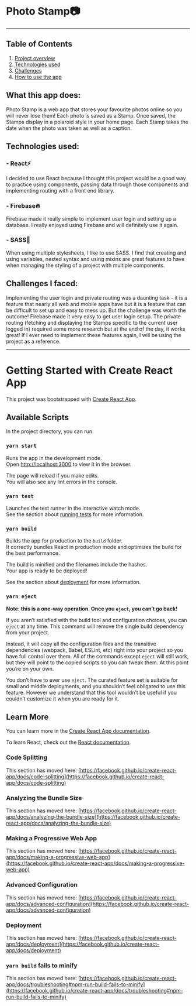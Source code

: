 # Photo Stamp📷

***

## Table of Contents

1. [Project overview](#what-this-app-does)
2. [Technologies used](#technologies-used)
3. [Challenges](#challenges-i-faced)
4. [How to use the app](#getting-started-with-create-react-app)

## What this app does:

Photo Stamp is a web app that stores your favourite photos online so you will never lose them! Each photo is saved as a Stamp. Once saved, the Stamps display in a polaroid style in your home page. Each Stamp takes the date when the photo was taken as well as a caption.

## Technologies used:

### - React⚡

I decided to use React because I thought this project would be a good way to practice using components, passing data through those components and implementing routing with a front end library. 

### - Firebase🔥

Firebase made it really simple to implement user login and setting up a database. I really enjoyed using Firebase and will definitely use it again.

### - SASS🎨

When using multiple stylesheets, I like to use SASS. I find that creating and using variables, nested syntax and using mixins are great features to have when managing the styling of a project with multiple components.

## Challenges I faced: 

Implementing the user login and private routing was a daunting task - it is a feature that nearly all web and mobile apps have but it is a feature that can be difficult to set up and easy to mess up. But the challenge was worth the outcome! Firebase made it very easy to get user login setup. The private routing (fetching and displaying the Stamps specific to the current user logged in) required some more research but at the end of the day, it works great! If I ever need to implement these features again, I will be using the project as a reference.

---

# Getting Started with Create React App

This project was bootstrapped with [Create React App](https://github.com/facebook/create-react-app).

## Available Scripts

In the project directory, you can run:

### `yarn start`

Runs the app in the development mode.\
Open [http://localhost:3000](http://localhost:3000) to view it in the browser.

The page will reload if you make edits.\
You will also see any lint errors in the console.

### `yarn test`

Launches the test runner in the interactive watch mode.\
See the section about [running tests](https://facebook.github.io/create-react-app/docs/running-tests) for more information.

### `yarn build`

Builds the app for production to the `build` folder.\
It correctly bundles React in production mode and optimizes the build for the best performance.

The build is minified and the filenames include the hashes.\
Your app is ready to be deployed!

See the section about [deployment](https://facebook.github.io/create-react-app/docs/deployment) for more information.

### `yarn eject`

**Note: this is a one-way operation. Once you `eject`, you can’t go back!**

If you aren’t satisfied with the build tool and configuration choices, you can `eject` at any time. This command will remove the single build dependency from your project.

Instead, it will copy all the configuration files and the transitive dependencies (webpack, Babel, ESLint, etc) right into your project so you have full control over them. All of the commands except `eject` will still work, but they will point to the copied scripts so you can tweak them. At this point you’re on your own.

You don’t have to ever use `eject`. The curated feature set is suitable for small and middle deployments, and you shouldn’t feel obligated to use this feature. However we understand that this tool wouldn’t be useful if you couldn’t customize it when you are ready for it.

## Learn More

You can learn more in the [Create React App documentation](https://facebook.github.io/create-react-app/docs/getting-started).

To learn React, check out the [React documentation](https://reactjs.org/).

### Code Splitting

This section has moved here: [https://facebook.github.io/create-react-app/docs/code-splitting](https://facebook.github.io/create-react-app/docs/code-splitting)

### Analyzing the Bundle Size

This section has moved here: [https://facebook.github.io/create-react-app/docs/analyzing-the-bundle-size](https://facebook.github.io/create-react-app/docs/analyzing-the-bundle-size)

### Making a Progressive Web App

This section has moved here: [https://facebook.github.io/create-react-app/docs/making-a-progressive-web-app](https://facebook.github.io/create-react-app/docs/making-a-progressive-web-app)

### Advanced Configuration

This section has moved here: [https://facebook.github.io/create-react-app/docs/advanced-configuration](https://facebook.github.io/create-react-app/docs/advanced-configuration)

### Deployment

This section has moved here: [https://facebook.github.io/create-react-app/docs/deployment](https://facebook.github.io/create-react-app/docs/deployment)

### `yarn build` fails to minify

This section has moved here: [https://facebook.github.io/create-react-app/docs/troubleshooting#npm-run-build-fails-to-minify](https://facebook.github.io/create-react-app/docs/troubleshooting#npm-run-build-fails-to-minify)
